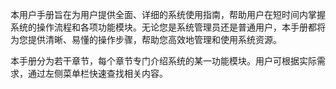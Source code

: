 本用户手册旨在为用户提供全面、详细的系统使用指南，帮助用户在短时间内掌握系统的操作流程和各项功能模块。无论您是系统管理员还是普通用户，本手册都将为您提供清晰、易懂的操作步骤，帮助您高效地管理和使用系统资源。

本手册分为若干章节，每个章节专门介绍系统的某一功能模块。用户可根据实际需求，通过左侧菜单栏快速查找相关内容。